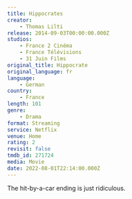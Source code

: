 ```yaml
---
title: Hippocrates
creator:
    - Thomas Lilti
release: 2014-09-03T00:00:00.000Z
studios:
    - France 2 Cinéma
    - France Télévisions
    - 31 Juin Films
original_title: Hippocrate
original_language: fr
language:
    - German
country:
    - France
length: 101
genre:
    - Drama
format: Streaming
service: Netflix
venue: Home
rating: 2
revisit: false
tmdb_id: 271724
media: Movie
date: 2022-08-01T22:14:00.000Z
---
```

The hit-by-a-car ending is just ridiculous.